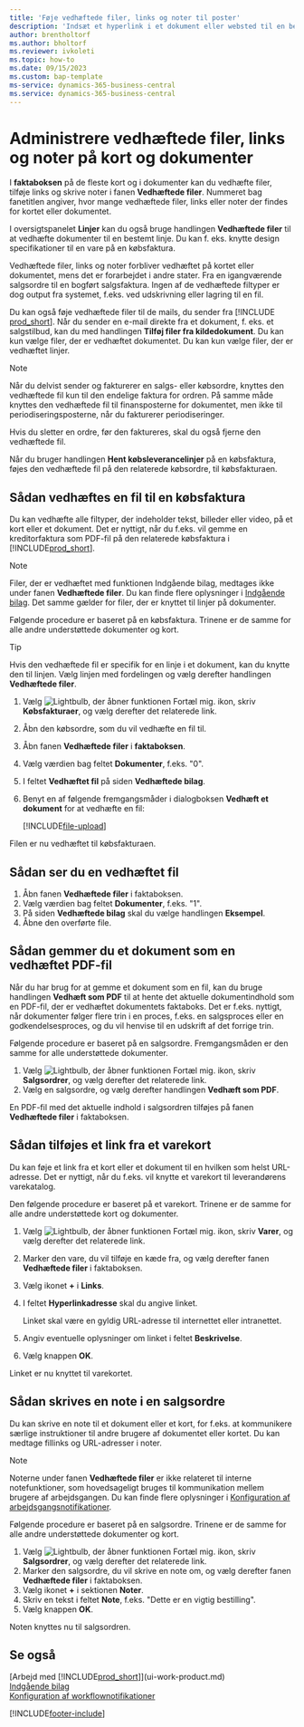 ```yaml
---
title: 'Føje vedhæftede filer, links og noter til poster'
description: 'Indsæt et hyperlink i et dokument eller websted til en bestemt post, f.eks. en debitor eller et dokument.'
author: brentholtorf
ms.author: bholtorf
ms.reviewer: ivkoleti
ms.topic: how-to
ms.date: 09/15/2023
ms.custom: bap-template
ms-service: dynamics-365-business-central
ms.service: dynamics-365-business-central
---
```

# Administrere vedhæftede filer, links og noter på kort og dokumenter

I **faktaboksen** på de fleste kort og i dokumenter kan du vedhæfte filer, tilføje links og skrive noter i fanen **Vedhæftede filer**. Nummeret bag fanetitlen angiver, hvor mange vedhæftede filer, links eller noter der findes for kortet eller dokumentet.

I oversigtspanelet **Linjer** kan du også bruge handlingen **Vedhæftede filer** til at vedhæfte dokumenter til en bestemt linje. Du kan f. eks. knytte design specifikationer til en vare på en købsfaktura.

Vedhæftede filer, links og noter forbliver vedhæftet på kortet eller dokumentet, mens det er forarbejdet i andre stater. Fra en igangværende salgsordre til en bogført salgsfaktura. Ingen af de vedhæftede filtyper er dog output fra systemet, f.eks. ved udskrivning eller lagring til en fil.

Du kan også føje vedhæftede filer til de mails, du sender fra [!INCLUDE [prod_short](includes/prod_short.md)]. Når du sender en e-mail direkte fra et dokument, f. eks. et salgstilbud, kan du med handlingen **Tilføj filer fra kildedokument**. Du kan kun vælge filer, der er vedhæftet dokumentet. Du kan kun vælge filer, der er vedhæftet linjer.

> [!NOTE]
> Når du delvist sender og fakturerer en salgs- eller købsordre, knyttes den vedhæftede fil kun til den endelige faktura for ordren. På samme måde knyttes den vedhæftede fil til finansposterne for dokumentet, men ikke til periodiseringsposterne, når du fakturerer periodiseringer.
>
> Hvis du sletter en ordre, før den faktureres, skal du også fjerne den vedhæftede fil.
>
> Når du bruger handlingen **Hent købsleverancelinjer** på en købsfaktura, føjes den vedhæftede fil på den relaterede købsordre, til købsfakturaen.

## Sådan vedhæftes en fil til en købsfaktura

Du kan vedhæfte alle filtyper, der indeholder tekst, billeder eller video, på et kort eller et dokument. Det er nyttigt, når du f.eks. vil gemme en kreditorfaktura som PDF-fil på den relaterede købsfaktura i [!INCLUDE[prod_short](includes/prod_short.md)].

> [!NOTE]
> Filer, der er vedhæftet med funktionen Indgående bilag, medtages ikke under fanen **Vedhæftede filer**. Du kan finde flere oplysninger i [Indgående bilag](across-income-documents.md). Det samme gælder for filer, der er knyttet til linjer på dokumenter.

Følgende procedure er baseret på en købsfaktura. Trinene er de samme for alle andre understøttede dokumenter og kort.

> [!TIP]
> Hvis den vedhæftede fil er specifik for en linje i et dokument, kan du knytte den til linjen. Vælg linjen med fordelingen og vælg derefter handlingen **Vedhæftede filer**.

1. Vælg ![Lightbulb, der åbner funktionen Fortæl mig.](media/ui-search/search_small.png "Fortæl mig, hvad du vil foretage dig") ikon, skriv **Købsfakturaer**, og vælg derefter det relaterede link.
2. Åbn den købsordre, som du vil vedhæfte en fil til.
3. Åbn fanen **Vedhæftede filer** i **faktaboksen**.
4. Vælg værdien bag feltet **Dokumenter**, f.eks. "0".
5. I feltet **Vedhæftet fil** på siden **Vedhæftede bilag**.
6. Benyt en af følgende fremgangsmåder i dialogboksen **Vedhæft et dokument** for at vedhæfte en fil:

   [!INCLUDE[file-upload](includes/file-upload.md)]

Filen er nu vedhæftet til købsfakturaen.

## Sådan ser du en vedhæftet fil

1. Åbn fanen **Vedhæftede filer** i faktaboksen.
2. Vælg værdien bag feltet **Dokumenter**, f.eks. "1".
3. På siden **Vedhæftede bilag** skal du vælge handlingen **Eksempel**.
4. Åbne den overførte file.

## Sådan gemmer du et dokument som en vedhæftet PDF-fil

Når du har brug for at gemme et dokument som en fil, kan du bruge handlingen **Vedhæft som PDF** til at hente det aktuelle dokumentindhold som en PDF-fil, der er vedhæftet dokumentets faktaboks. Det er f.eks. nyttigt, når dokumenter følger flere trin i en proces, f.eks. en salgsproces eller en godkendelsesproces, og du vil henvise til en udskrift af det forrige trin.

Følgende procedure er baseret på en salgsordre. Fremgangsmåden er den samme for alle understøttede dokumenter.

1. Vælg ![Lightbulb, der åbner funktionen Fortæl mig.](media/ui-search/search_small.png "Fortæl mig, hvad du vil foretage dig") ikon, skriv **Salgsordrer**, og vælg derefter det relaterede link.
2. Vælg en salgsordre, og vælg derefter handlingen **Vedhæft som PDF**.

En PDF-fil med det aktuelle indhold i salgsordren tilføjes på fanen **Vedhæftede filer** i faktaboksen.

## Sådan tilføjes et link fra et varekort

Du kan føje et link fra et kort eller et dokument til en hvilken som helst URL-adresse. Det er nyttigt, når du f.eks. vil knytte et varekort til leverandørens varekatalog.

Den følgende procedure er baseret på et varekort. Trinene er de samme for alle andre understøttede kort og dokumenter.

1. Vælg ![Lightbulb, der åbner funktionen Fortæl mig.](media/ui-search/search_small.png "Fortæl mig, hvad du vil foretage dig") ikon, skriv **Varer**, og vælg derefter det relaterede link.
2. Marker den vare, du vil tilføje en kæde fra, og vælg derefter fanen **Vedhæftede filer** i faktaboksen.
3. Vælg ikonet **+** i **Links**.
4. I feltet **Hyperlinkadresse** skal du angive linket.

    Linket skal være en gyldig URL-adresse til internettet eller intranettet.

5. Angiv eventuelle oplysninger om linket i feltet **Beskrivelse**.  
6. Vælg knappen **OK**.

Linket er nu knyttet til varekortet.  

## Sådan skrives en note i en salgsordre

Du kan skrive en note til et dokument eller et kort, for f.eks. at kommunikere særlige instruktioner til andre brugere af dokumentet eller kortet. Du kan medtage fillinks og URL-adresser i noter.

> [!NOTE]
> Noterne under fanen **Vedhæftede filer** er ikke relateret til interne notefunktioner, som hovedsageligt bruges til kommunikation mellem brugere af arbejdsgangen. Du kan finde flere oplysninger i [Konfiguration af arbejdsgangsnotifikationer](across-setting-up-workflow-notifications.md).

Følgende procedure er baseret på en salgsordre. Trinene er de samme for alle andre understøttede dokumenter og kort.

1. Vælg ![Lightbulb, der åbner funktionen Fortæl mig.](media/ui-search/search_small.png "Fortæl mig, hvad du vil foretage dig") ikon, skriv **Salgsordrer**, og vælg derefter det relaterede link.
2. Marker den salgsordre, du vil skrive en note om, og vælg derefter fanen **Vedhæftede filer** i faktaboksen.
3. Vælg ikonet **+** i sektionen **Noter**.
4. Skriv en tekst i feltet **Note**, f.eks. "Dette er en vigtig bestilling".
5. Vælg knappen **OK**.

Noten knyttes nu til salgsordren.

## Se også  
[Arbejd med [!INCLUDE[prod_short](includes/prod_short.md)]](ui-work-product.md)  
[Indgående bilag](across-income-documents.md)  
[Konfiguration af workflownotifikationer](across-setting-up-workflow-notifications.md)  


[!INCLUDE[footer-include](includes/footer-banner.md)]
